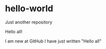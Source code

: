 # hello-world
Just another repository

Hello all!

I am new at GitHub
I have just written "Hello all"
